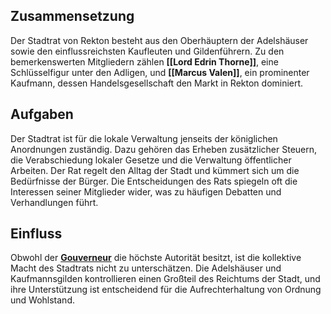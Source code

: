 ## Zusammensetzung

Der Stadtrat von Rekton besteht aus den Oberhäuptern der Adelshäuser sowie den einflussreichsten Kaufleuten und Gildenführern. Zu den bemerkenswerten Mitgliedern zählen **[[Lord Edrin Thorne]]**, eine Schlüsselfigur unter den Adligen, und **[[Marcus Valen]]**, ein prominenter Kaufmann, dessen Handelsgesellschaft den Markt in Rekton dominiert.

## Aufgaben

Der Stadtrat ist für die lokale Verwaltung jenseits der königlichen Anordnungen zuständig. Dazu gehören das Erheben zusätzlicher Steuern, die Verabschiedung lokaler Gesetze und die Verwaltung öffentlicher Arbeiten. Der Rat regelt den Alltag der Stadt und kümmert sich um die Bedürfnisse der Bürger. Die Entscheidungen des Rats spiegeln oft die Interessen seiner Mitglieder wider, was zu häufigen Debatten und Verhandlungen führt.

## Einfluss

Obwohl der **[Gouverneur](Gouverneur)** die höchste Autorität besitzt, ist die kollektive Macht des Stadtrats nicht zu unterschätzen. Die Adelshäuser und Kaufmannsgilden kontrollieren einen Großteil des Reichtums der Stadt, und ihre Unterstützung ist entscheidend für die Aufrechterhaltung von Ordnung und Wohlstand.
